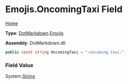 # Emojis\.OncomingTaxi Field

[Home](../../../README.md)

**Type**: [DotMarkdown](../../README.md)\.[Emojis](../README.md)

**Assembly**: DotMarkdown\.dll

```csharp
public const string OncomingTaxi = ":oncoming_taxi:"
```

### Field Value

System\.[String](https://docs.microsoft.com/en-us/dotnet/api/system.string)